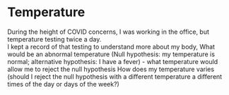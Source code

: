 # Temperature
During the height of COVID concerns, I was working in the office, but temperature testing twice a day.  
I kept a record of that testing to understand more about my body, 
What would be an abnormal temperature (Null hypothesis: my temperature is normal; alternative hypothesis: I have a fever) - what temperature would allow me to reject the null hypothesis
How does my temperature varies (should I reject the null hypothesis with a different temperature a different times of the day or days of the week?)
